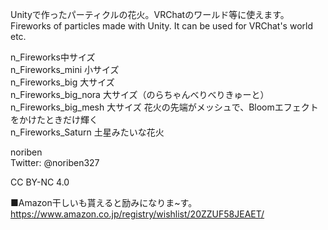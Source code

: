 Unityで作ったパーティクルの花火。VRChatのワールド等に使えます。
Fireworks of particles made with Unity. It can be used for VRChat's world etc.

n_Fireworks中サイズ<br>
n_Fireworks_mini 小サイズ<br>
n_Fireworks_big 大サイズ<br>
n_Fireworks_big_nora 大サイズ（のらちゃんべりべりきゅーと）<br>
n_Fireworks_big_mesh 大サイズ 花火の先端がメッシュで、Bloomエフェクトをかけたときだけ輝く<br>
n_Fireworks_Saturn 土星みたいな花火

noriben<br>
Twitter: @noriben327

CC BY-NC 4.0

■Amazon干しいも貰えると励みになりま~す。
https://www.amazon.co.jp/registry/wishlist/20ZZUF58JEAET/
